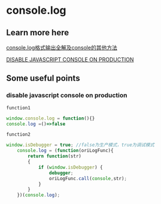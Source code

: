 # console.log

## Learn more here

[console.log格式输出全解及console的其他方法](http://blog.csdn.net/u010081689/article/details/51025836)

[DISABLE JAVASCRIPT CONSOLE ON PRODUCTION](https://stapp.space/disable-javascript-console-on-production/)

## Some useful points

### disable javascript console on production

`function1`

```javascript
window.console.log = function(){}
console.log =()=>false
```

`function2`

```javascript
window.isDebugger = true; //false为生产模式，true为调试模式
    console.log = (function(oriLogFunc){
        return function(str)
        {
            if (window.isDebugger) {
                debugger;
                oriLogFunc.call(console,str);
            }
        }
    })(console.log);
```
